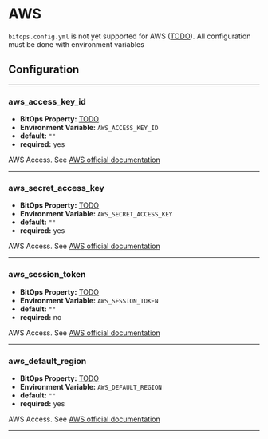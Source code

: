 # AWS

`bitops.config.yml` is not yet supported for AWS ([TODO](https://github.com/bitovi/bitops/issues/15)). All configuration must be done with environment variables

## Configuration

-------------------
### aws_access_key_id
* **BitOps Property:** [TODO](https://github.com/bitovi/bitops/issues/15)
* **Environment Variable:** `AWS_ACCESS_KEY_ID`
* **default:** `""`
* **required:** yes

AWS Access. See [AWS official documentation](https://docs.aws.amazon.com/general/latest/gr/aws-sec-cred-types.html#access-keys-and-secret-access-keys)

-------------------
### aws_secret_access_key
* **BitOps Property:** [TODO](https://github.com/bitovi/bitops/issues/15)
* **Environment Variable:** `AWS_SECRET_ACCESS_KEY`
* **default:** `""`
* **required:** yes

AWS Access. See [AWS official documentation](https://docs.aws.amazon.com/general/latest/gr/aws-sec-cred-types.html#access-keys-and-secret-access-keys)

-------------------
### aws_session_token
* **BitOps Property:** [TODO](https://github.com/bitovi/bitops/issues/15)
* **Environment Variable:** `AWS_SESSION_TOKEN`
* **default:** `""`
* **required:** no

AWS Access. See [AWS official documentation](https://docs.aws.amazon.com/general/latest/gr/aws-sec-cred-types.html#access-keys-and-secret-access-keys)

-------------------
### aws_default_region
* **BitOps Property:** [TODO](https://github.com/bitovi/bitops/issues/15)
* **Environment Variable:** `AWS_DEFAULT_REGION`
* **default:** `""`
* **required:** yes

AWS Access. See [AWS official documentation](https://docs.aws.amazon.com/general/latest/gr/aws-sec-cred-types.html#access-keys-and-secret-access-keys)

-------------------